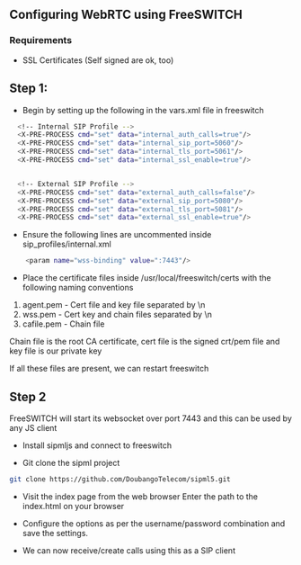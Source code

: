 ## Configuring WebRTC using FreeSWITCH

### Requirements
- SSL Certificates (Self signed are ok, too)

## Step 1:
- Begin by setting up the following in the vars.xml file in freeswitch

```sh
  <!-- Internal SIP Profile -->
  <X-PRE-PROCESS cmd="set" data="internal_auth_calls=true"/>
  <X-PRE-PROCESS cmd="set" data="internal_sip_port=5060"/>
  <X-PRE-PROCESS cmd="set" data="internal_tls_port=5061"/>
  <X-PRE-PROCESS cmd="set" data="internal_ssl_enable=true"/>


  <!-- External SIP Profile -->
  <X-PRE-PROCESS cmd="set" data="external_auth_calls=false"/>
  <X-PRE-PROCESS cmd="set" data="external_sip_port=5080"/>
  <X-PRE-PROCESS cmd="set" data="external_tls_port=5081"/>
  <X-PRE-PROCESS cmd="set" data="external_ssl_enable=true"/>

```
- Ensure the following lines are uncommented inside sip_profiles/internal.xml

```sh
    <param name="wss-binding" value=":7443"/>
```

- Place the certificate files inside /usr/local/freeswitch/certs with the following naming conventions

1. agent.pem -  Cert file and key file separated by \n
2. wss.pem - Cert key and chain files separated by \n
3. cafile.pem - Chain file

Chain file is the root CA certificate, cert file is the signed crt/pem file and key file is our private key

If all these files are present, we can restart freeswitch

## Step 2
FreeSWITCH will start its websocket over port 7443 and this can be used by any JS client
- Install sipmljs and connect to freeswitch

-  Git clone the sipml project
```sh
git clone https://github.com/DoubangoTelecom/sipml5.git
```
- Visit the index page from the web browser
Enter the path to the index.html on your browser

- Configure the options as per the username/password combination and save the settings.

- We can now receive/create calls using this as a SIP client


